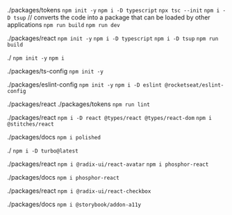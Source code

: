 ./packages/tokens
`npm init -y`
`npm i -D typescript`
`npx tsc --init`
`npm i -D tsup` // converts the code into a package that can be loaded by other applications
`npm run build`
`npm run dev`

./packages/react
`npm init -y`
`npm i -D typescript`
`npm i -D tsup`
`npm run build`

./
`npm init -y`
`npm i`

./packages/ts-config
`npm init -y`

./packages/eslint-config
`npm init -y`
`npm i -D eslint @rocketseat/eslint-config`

./packages/react
./packages/tokens
`npm run lint`

./packages/react
`npm i -D react @types/react @types/react-dom`
`npm i @stitches/react`

./packages/docs
`npm i polished`

./
`npm i -D turbo@latest`

./packages/react
`npm i @radix-ui/react-avatar`
`npm i phosphor-react`

./packages/docs
`npm i phosphor-react`

./packages/react
`npm i @radix-ui/react-checkbox`

./packages/docs
`npm i @storybook/addon-a11y`
